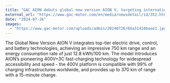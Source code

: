 ```yaml
---
title: "GAC AION debuts global new version AION V, targeting international markets"
external_url: "https://www.gac-motor.com/en/media/newsdetail/id/352.html"
date: "2024-07-26"
images:
  - "https://www.gac-motor.com/uploads/admin/20240726/66a31410baee1.jpg"
---
```


The Global New Version AION V integrates top-tier electric drive, control, and battery technologies, achieving an impressive 750 km range and an energy consumption rate of just 12.8 kWh/100 km. The model introduces AION’s pioneering 400V+3C fast-charging technology for widespread accessibility and speed - the 400V platform is compatible with 99% of charging infrastructures worldwide, and provides up to 370 km of range with a 15-minute charge.